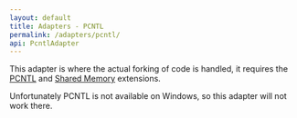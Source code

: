 ```yaml
---
layout: default
title: Adapters - PCNTL
permalink: /adapters/pcntl/
api: PcntlAdapter
---
```


This adapter is where the actual forking of code is handled, it requires the [PCNTL](http://php.net/manual/en/book.pcntl.php) and [Shared Memory](http://php.net/manual/en/book.shmop.php) extensions.  

Unfortunately PCNTL is not available on Windows, so this adapter will not work there.
